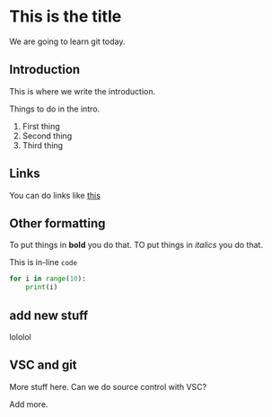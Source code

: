 # This is the title
We are going to learn git today.

## Introduction
This is where we write the introduction.

Things to do in the intro.

1. First thing
2. Second thing
3. Third thing


## Links
You can do links like [this](https://github.com/sjsrey/204gh)
  

## Other formatting

To put things in **bold** you do that.
TO put things in *italics* you do that.

This is in-line `code` 

```python
for i in range(10):
    print(i)
```
  
## add new stuff
lololol

## VSC and git
More stuff here. Can we do source control with VSC?

Add more. 